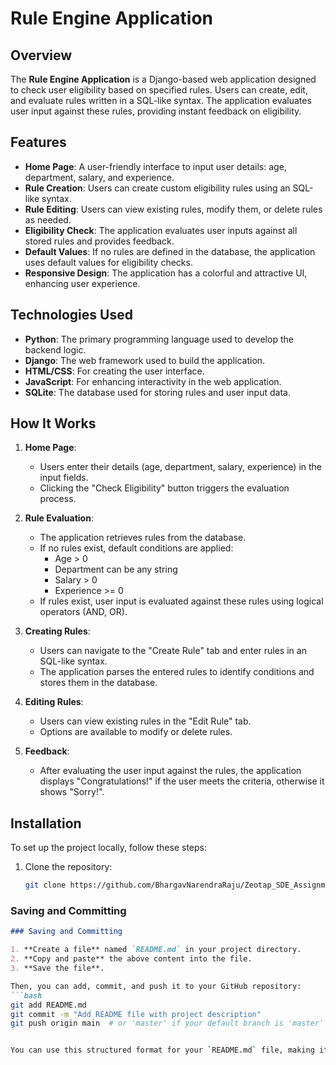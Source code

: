 # Rule Engine Application

## Overview

The **Rule Engine Application** is a Django-based web application designed to check user eligibility based on specified rules. Users can create, edit, and evaluate rules written in a SQL-like syntax. The application evaluates user input against these rules, providing instant feedback on eligibility.

## Features

- **Home Page**: A user-friendly interface to input user details: age, department, salary, and experience.
- **Rule Creation**: Users can create custom eligibility rules using an SQL-like syntax.
- **Rule Editing**: Users can view existing rules, modify them, or delete rules as needed.
- **Eligibility Check**: The application evaluates user inputs against all stored rules and provides feedback.
- **Default Values**: If no rules are defined in the database, the application uses default values for eligibility checks.
- **Responsive Design**: The application has a colorful and attractive UI, enhancing user experience.

## Technologies Used

- **Python**: The primary programming language used to develop the backend logic.
- **Django**: The web framework used to build the application.
- **HTML/CSS**: For creating the user interface.
- **JavaScript**: For enhancing interactivity in the web application.
- **SQLite**: The database used for storing rules and user input data.

## How It Works

1. **Home Page**:
   - Users enter their details (age, department, salary, experience) in the input fields.
   - Clicking the "Check Eligibility" button triggers the evaluation process.

2. **Rule Evaluation**:
   - The application retrieves rules from the database.
   - If no rules exist, default conditions are applied:
     - Age > 0
     - Department can be any string
     - Salary > 0
     - Experience >= 0
   - If rules exist, user input is evaluated against these rules using logical operators (AND, OR).

3. **Creating Rules**:
   - Users can navigate to the "Create Rule" tab and enter rules in an SQL-like syntax.
   - The application parses the entered rules to identify conditions and stores them in the database.

4. **Editing Rules**:
   - Users can view existing rules in the "Edit Rule" tab.
   - Options are available to modify or delete rules.

5. **Feedback**:
   - After evaluating the user input against the rules, the application displays "Congratulations!" if the user meets the criteria, otherwise it shows "Sorry!".

## Installation

To set up the project locally, follow these steps:

1. Clone the repository:
   ```bash
   git clone https://github.com/BhargavNarendraRaju/Zeotap_SDE_Assignment.git

### Saving and Committing

```markdown
### Saving and Committing

1. **Create a file** named `README.md` in your project directory.
2. **Copy and paste** the above content into the file.
3. **Save the file**.

Then, you can add, commit, and push it to your GitHub repository:
```bash
git add README.md
git commit -m "Add README file with project description"
git push origin main  # or 'master' if your default branch is 'master'


You can use this structured format for your `README.md` file, making it easy to read and follow!

